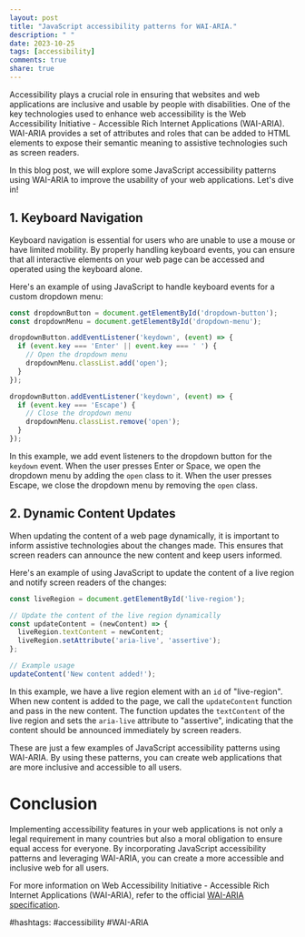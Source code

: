 ```yaml
---
layout: post
title: "JavaScript accessibility patterns for WAI-ARIA."
description: " "
date: 2023-10-25
tags: [accessibility]
comments: true
share: true
---
```


Accessibility plays a crucial role in ensuring that websites and web applications are inclusive and usable by people with disabilities. One of the key technologies used to enhance web accessibility is the Web Accessibility Initiative - Accessible Rich Internet Applications (WAI-ARIA). WAI-ARIA provides a set of attributes and roles that can be added to HTML elements to expose their semantic meaning to assistive technologies such as screen readers.

In this blog post, we will explore some JavaScript accessibility patterns using WAI-ARIA to improve the usability of your web applications. Let's dive in!

## 1. Keyboard Navigation

Keyboard navigation is essential for users who are unable to use a mouse or have limited mobility. By properly handling keyboard events, you can ensure that all interactive elements on your web page can be accessed and operated using the keyboard alone.

Here's an example of using JavaScript to handle keyboard events for a custom dropdown menu:

```javascript
const dropdownButton = document.getElementById('dropdown-button');
const dropdownMenu = document.getElementById('dropdown-menu');

dropdownButton.addEventListener('keydown', (event) => {
  if (event.key === 'Enter' || event.key === ' ') {
    // Open the dropdown menu
    dropdownMenu.classList.add('open');
  }
});

dropdownButton.addEventListener('keydown', (event) => {
  if (event.key === 'Escape') {
    // Close the dropdown menu
    dropdownMenu.classList.remove('open');
  }
});
```

In this example, we add event listeners to the dropdown button for the `keydown` event. When the user presses Enter or Space, we open the dropdown menu by adding the `open` class to it. When the user presses Escape, we close the dropdown menu by removing the `open` class.

## 2. Dynamic Content Updates

When updating the content of a web page dynamically, it is important to inform assistive technologies about the changes made. This ensures that screen readers can announce the new content and keep users informed.

Here's an example of using JavaScript to update the content of a live region and notify screen readers of the changes:

```javascript
const liveRegion = document.getElementById('live-region');

// Update the content of the live region dynamically
const updateContent = (newContent) => {
  liveRegion.textContent = newContent;
  liveRegion.setAttribute('aria-live', 'assertive');
};

// Example usage
updateContent('New content added!');
```

In this example, we have a live region element with an `id` of "live-region". When new content is added to the page, we call the `updateContent` function and pass in the new content. The function updates the `textContent` of the live region and sets the `aria-live` attribute to "assertive", indicating that the content should be announced immediately by screen readers.

These are just a few examples of JavaScript accessibility patterns using WAI-ARIA. By using these patterns, you can create web applications that are more inclusive and accessible to all users.

# Conclusion

Implementing accessibility features in your web applications is not only a legal requirement in many countries but also a moral obligation to ensure equal access for everyone. By incorporating JavaScript accessibility patterns and leveraging WAI-ARIA, you can create a more accessible and inclusive web for all users.

For more information on Web Accessibility Initiative - Accessible Rich Internet Applications (WAI-ARIA), refer to the official [WAI-ARIA specification](https://www.w3.org/TR/wai-aria/).

#hashtags: #accessibility #WAI-ARIA